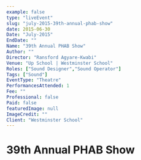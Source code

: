 ```yaml
---
example: false
type: "liveEvent"
slug: "july-2015-39th-annual-phab-show"
date: 2015-06-30
Date: "July-2015"
EndDate: ""
Name: "39th Annual PHAB Show"
Author: ""
Director: "Ransford Agyare-Kwabi"
Venue: "Up School | Westminster School"
Roles: ["Sound Designer","Sound Operator"]
Tags: ["Sound"]
EventType: "Theatre"
PerformancesAttended: 1
Fee: ""
Professional: false
Paid: false
featuredImage: null
ImageCredit: ""
Client: "Westminster School"
---
```


# 39th Annual PHAB Show

